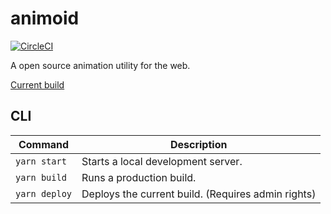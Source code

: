 # animoid

[![CircleCI](https://circleci.com/gh/Glinkis/animoid.svg?style=svg)](https://circleci.com/gh/Glinkis/animoid)

A open source animation utility for the web.

[Current build](https://glinkis.github.io/animoid/)

## CLI

| Command       | Description                                        |
| ------------- | -------------------------------------------------- |
| `yarn start`  | Starts a local development server.                 |
| `yarn build`  | Runs a production build.                           |
| `yarn deploy` | Deploys the current build. (Requires admin rights) |
